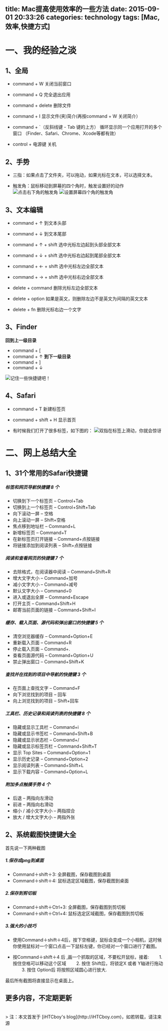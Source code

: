 title: Mac提高使用效率的一些方法
date: 2015-09-01 20:33:26
categories: technology
tags: [Mac,效率,快捷方式]
---

# 一、我的经验之淡
## 1、全局

- command + W              关闭当前窗口
- command + Q              完全退出应用
- command + delete       删除文件
- command + I               显示文件(夹)简介(再按command + W 关闭简介）
- command + `（反斜线键 - Tab 键的上方）	循环显示同一个应用打开的多个窗口 （Finder、Safari、Chrome、Xcode等都有效）

- control + 电源键            关机

<!--more-->

## 2、手势

- 三指：如果点击了文件夹，可以拖动，如果光标在文本，可以选择文本。

- 触发角：鼠标移动到屏幕的四个角时，触发设置好的动作
![点击右下角的触发角](http://7xliwf.com1.z0.glb.clouddn.com/ihtc.cc.点击右下角的触发角.png)
![设置屏幕四个角的触发角](http://7xliwf.com1.z0.glb.clouddn.com/ihtc.cc.设置屏幕四个角的触发角.png)


## 3、文本编辑

- command + ↑       到文本头部
- command + ↓       到文本尾部
- command + ↑ + shift       选中光标左边起到头部全部文本
- command + ↓ + shift       选中光标右边起到尾部全部文本
- command + ← + shift       选中光标左边全部文本
- command + → + shift       选中光标右边全部文本

- delete + command     删除光标左边全部文本
- delete + option          如果是英文，则删除左边不是英文为间隔的英文文本
- delete + fn                 删除光标右边一个文字


## 3、Finder

**回到上一级目录**
- command + [ 
- command + ↑
**到下一级目录**
- command + ]
- command + ↓

![记住一些快捷键吧！](http://7xliwf.com1.z0.glb.clouddn.com/ihtc.cc.记住一些快捷键吧！.png)


## 4、Safari
- command + T                新建标签页
- command + shift + H    显示首页

- 有时候我们打开了很多标签，如下图的：
![双指在标签上滑动，你就会惊讶](http://7xliwf.com1.z0.glb.clouddn.com/ihtc.cc.双指在标签上滑动，你就会惊讶.png)


# 二、网上总结大全
## 1、31个常用的Safari快捷键
##### 标签和网页导航快捷键 8 个

- 切换到下一个标签页 – Control+Tab
- 切换到上一个标签页 – Control+Shift+Tab
- 向下滚动一屏 – 空格
- 向上滚动一屏 – Shift+空格
- 焦点移到地址栏 – Command+L
- 新增标签页 – Command+T
- 在新标签页打开链接 – Command+点按链接
- 将链接添加到阅读列表 – Shift+点按链接

##### 阅读和查看网页的快捷键 7 个

- 去除格式，在阅读器中阅读 – Command+Shift+R
- 增大文字大小 – Command+加号
- 减小文字大小 – Command+减号
- 默认文字大小 – Command+0
- 进入或退出全屏 – Command+Escape
- 打开主页 – Command+Shift+H
- 邮寄当前页面的链接 – Command+Shift+I

##### 缓存、载入页面、源代码和弹出窗口的快捷键 5 个

- 清空浏览器缓存 – Command+Option+E
- 重新载入页面 – Command+R
- 停止载入页面 – Command+.
- 查看页面源代码 – Command+Option+U
- 禁止弹出窗口 – Command+Shift+K

##### 查找并在找到的项目中导航的快捷键 3 个

- 在页面上查找文字 – Command+F
- 向下浏览找到的项目 – 回车
- 向上浏览找到的项目 – Shift+回车

##### 工具栏、历史记录和阅读列表的快捷键 8 个

- 隐藏或显示工具栏 – Command+i
- 隐藏或显示书签栏 – Command+Shift+B
- 隐藏或显示状态栏 – Command+/
- 隐藏或显示标签页栏 – Command+Shift+T
- 显示 Top Sites – Command+Option+1
- 显示历史记录 – Command+Option+2
- 显示阅读列表 – Command+Shift+L
- 显示下载内容 – Command+Option+L

##### 附加多点触摸手势 4 个

- 后退 – 两指向左滑动
- 前进 – 两指向右滑动
- 缩小 / 减小文字大小 – 两指捏合
- 放大 / 增大文字大小 – 两指外张


## 2、系统截图快捷键大全
 首先说一下两种截图
##### 1.保存成png到桌面

- Command＋shift＋3: 全屏截图，保存截图到桌面
- Command＋shift＋4: 鼠标选定区域截图，保存截图到桌面

##### 2.保存到剪切板

- Command＋shift＋Ctrl+3: 全屏截图，保存截图到剪切板
- Command＋shift＋Ctrl+4: 鼠标选定区域截图，保存截图到剪切板

##### 3.强大的小技巧

- 使用Command＋shift＋4后，按下空格键，鼠标会变成一个小相机，这时候你使用鼠标对一个窗口点击一下鼠标左键，你已经对一个窗口进行了截图。

- 按Command＋shift＋4 后 ,画一个抓取的区域，不要松开鼠标，接着:
　　1. 按住空格可以移动这个区域
　　2. 按住 Shift后，将锁定X 或者 Y轴进行拖动
　　3. 按住 Option后 将按照区域圆心进行放大.

最后所有截图将直接显示在桌面上。

## 更多内容，不定期更新


<br>
> 注：本文首发于 [iHTCboy's blog](http://iHTCboy.com)，如若转载，请注来源

